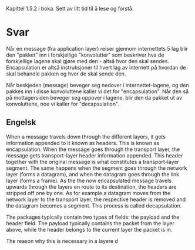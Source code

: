 Kapittel 1.5.2 i boka. Sett av litt tid til å lese og forstå. 

# Svar
Når en message (fra application layer) reiser gjennom internettets 5 lag blir den "pakket" inn i forskjellige "konvolutter" som beskriver hva de forskjellige lagene skal gjøre med den - altså hvor den skal sendes. Encapsulation er altså instruksjoner til hvert lag av internett på hvordan de skal behandle pakken og hvor de skal sende den. 

Når beskjeden (message) beveger seg nedover i internettet-lagene, og den pakkes inn i disse konvoluttene kaller vi det for "encapsulation". Når den så på mottagersiden beveger seg oppover i lagene, blir den da pakket ut av konvoluttene, noe vi kaller for "decapsulation".


## Engelsk

When a message travels down through the different layers, it gets information appended to it known as headers. This is known as encapsulation. When the message goes through the transport layer, the message gets transport-layer header information appended. This header together with the original message is what constitutes a transport-layer segment. The same happens when the segment goes through the network layer (forms a datagram), and when the datagram goes through the link layer (forms a frame). As the the now encapsulated message travels upwards through the layers en route to its destination, the headers are stripped off one by one. As for example a datagram moves from the network layer to the transport layer, the respective header is removed and the datagram becomes a segment. This process is called decapsulation.

The packages typically contain two types of fields: the payload and the header field. The payload typically contains the packet from the layer above, while the header belongs to the current layer the packet is in. 

The reason why this is necessary in a layere d


